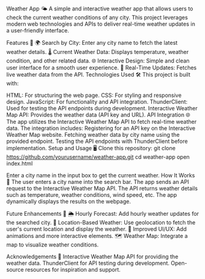 Weather App 🌤️
A simple and interactive weather app that allows users to check the current weather conditions of any city. This project leverages modern web technologies and APIs to deliver real-time weather updates in a user-friendly interface.

Features 🚀
🌍 Search by City: Enter any city name to fetch the latest weather details.
🌡️ Current Weather Data: Displays temperature, weather condition, and other related data.
🌐 Interactive Design: Simple and clean user interface for a smooth user experience.
🔄 Real-Time Updates: Fetches live weather data from the API.
Technologies Used 🛠️
This project is built with:

HTML: For structuring the web page.
CSS: For styling and responsive design.
JavaScript: For functionality and API integration.
ThunderClient: Used for testing the API endpoints during development.
Interactive Weather Map API: Provides the weather data (API key and URL).
API Integration 🌐
The app utilizes the Interactive Weather Map API to fetch real-time weather data. The integration includes:
Registering for an API key on the Interactive Weather Map website.
Fetching weather data by city name using the provided endpoint.
Testing the API endpoints with ThunderClient before implementation.
Setup and Usage 🖥️
Clone this repository:
git clone https://github.com/yourusername/weather-app.git
cd weather-app
open index.html

Enter a city name in the input box to get the current weather.
How It Works 🔧
The user enters a city name into the search bar.
The app sends an API request to the Interactive Weather Map API.
The API returns weather details such as temperature, weather conditions, wind speed, etc.
The app dynamically displays the results on the webpage.

Future Enhancements 🌟
🌦️ Hourly Forecast: Add hourly weather updates for the searched city.
📍 Location-Based Weather: Use geolocation to fetch the user's current location and display the weather.
🎨 Improved UI/UX: Add animations and more interactive elements.
🗺️ Weather Map: Integrate a map to visualize weather conditions.

Acknowledgements 🙌
Interactive Weather Map API for providing the weather data.
ThunderClient for API testing during development.
Open-source resources for inspiration and support.
